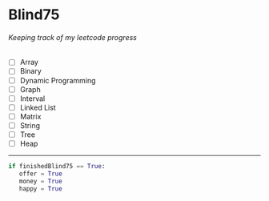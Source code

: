 # Blind75
###### _Keeping track of my leetcode progress_

- [ ] Array 
- [ ] Binary
- [ ] Dynamic Programming
- [ ] Graph
- [ ] Interval
- [ ] Linked List
- [ ] Matrix
- [ ] String
- [ ] Tree
- [ ] Heap

***

```Python
if finishedBlind75 == True:
   offer = True
   money = True
   happy = True
```
